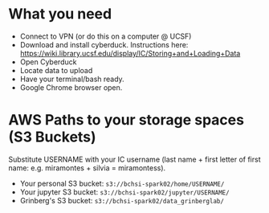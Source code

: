 # What you need

- Connect to VPN (or do this on a computer @ UCSF)
- Download and install cyberduck. Instructions here: https://wiki.library.ucsf.edu/display/IC/Storing+and+Loading+Data
- Open Cyberduck
- Locate data to upload
- Have your terminal/bash ready. 
- Google Chrome browser open.

# AWS Paths to your storage spaces (S3 Buckets)

Substitute USERNAME with your IC username (last name + first letter of first name: e.g. miramontes + silvia = miramontess).

- Your personal S3 bucket:
    `s3://bchsi-spark02/home/USERNAME/`
- Your jupyter S3 bucket:
    `s3://bchsi-spark02/jupyter/USERNAME/`
- Grinberg's S3 bucket:
     `s3://bchsi-spark02/data_grinberglab/`
